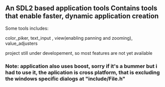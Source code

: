 
## An SDL2 based application tools Contains tools that enable faster, dynamic application creation
Some tools includes:

color_piker, text_input , view(enabling panning and zooming), value_adjusters

project still under developement, so most features are not yet available

### Note: application also uses boost, sorry if it's a bummer but i had to use it, the aplication is cross platform, that is excluding the windows specific dialogs at "include/File.h"
